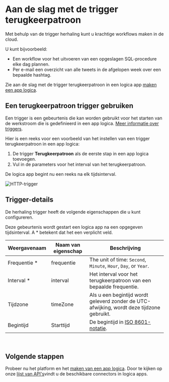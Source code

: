 <properties
    pageTitle="De trigger voor terugkeerpatroon in apps logica toevoegen | Microsoft Azure"
    description="Overzicht van de trigger terugkeerpatroon en hoe het met een app Azure logica."
    services=""
    documentationCenter=""
    authors="jeffhollan"
    manager="erikre"
    editor=""
    tags="connectors"/>

<tags
   ms.service="logic-apps"
   ms.devlang="na"
   ms.topic="article"
   ms.tgt_pltfrm="na"
   ms.workload="na"
   ms.date="07/18/2016"
   ms.author="jehollan"/>

# <a name="get-started-with-the-recurrence-trigger"></a>Aan de slag met de trigger terugkeerpatroon

Met behulp van de trigger herhaling kunt u krachtige workflows maken in de cloud.

U kunt bijvoorbeeld:

- Een workflow voor het uitvoeren van een opgeslagen SQL-procedure elke dag plannen.
- Per e-mail een overzicht van alle tweets in de afgelopen week over een bepaalde hashtag.

Zie aan de slag met de trigger terugkeerpatroon in een logica app [maken een app logica](../app-service-logic/app-service-logic-create-a-logic-app.md).

## <a name="use-a-recurrence-trigger"></a>Een terugkeerpatroon trigger gebruiken

Een trigger is een gebeurtenis die kan worden gebruikt voor het starten van de werkstroom die is gedefinieerd in een app logica. [Meer informatie over triggers](connectors-overview.md).

Hier is een reeks voor een voorbeeld van het instellen van een trigger terugkeerpatroon in een app logica:

1. De trigger **Terugkeerpatroon** als de eerste stap in een app logica toevoegen.
2. Vul in de parameters voor het interval van het terugkeerpatroon.

De logica app begint nu een reeks na elk tijdsinterval.

![HTTP-trigger](./media/connectors-native-recurrence/using-trigger.png)

## <a name="trigger-details"></a>Trigger-details

De herhaling trigger heeft de volgende eigenschappen die u kunt configureren.

Deze gebeurtenis wordt gestart een logica app na een opgegeven tijdsinterval.
A * betekent dat het een verplicht veld.

|Weergavenaam|Naam van eigenschap|Beschrijving|
|---|---|---|
|Frequentie *|frequentie|The unit of time: `Second`, `Minute`, `Hour`, `Day`, or `Year`.|
|Interval *|interval|Het interval voor het terugkeerpatroon van een bepaalde frequentie.|
|Tijdzone|timeZone|Als u een begintijd wordt geleverd zonder de UTC-afwijking, wordt deze tijdzone gebruikt.|
|Begintijd|Starttijd|De begintijd in [ISO 8601-notatie](https://en.wikipedia.org/wiki/ISO_8601#Combined_date_and_time_representations).|
<br>


## <a name="next-steps"></a>Volgende stappen

Probeer nu het platform en het [maken van een app logica](../app-service-logic/app-service-logic-create-a-logic-app.md). Door te kijken op onze [lijst van API's](apis-list.md)vindt u de beschikbare connectors in logica apps.
